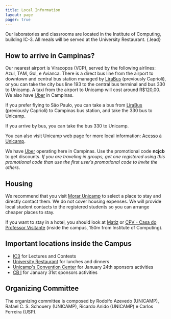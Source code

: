 ```yaml
---
title: Local Information
layout: page
pager: true
---
```


Our laboratories and classrooms are located in the Institute of Computing, building IC-3. All meals will be served at the University Restaurant.
{.lead}

## How to arrive in Campinas?

Our nearest airport is Viracopos (VCP), served by the following airlines: Azul, TAM, Gol, e Avianca. There is a direct bus line from the airport to downtown and central bus station managed by [LiraBus](http://www.lirabus.com.br) (previously Caprioli), or you can take the city bus line 193 to the central bus terminal and bus 330 to Unicamp. A taxi from the airport to Unicamp will cost around R$120,00. We also have [Uber](https://www.uber.com/invite/ncjcb) in Campinas.

If you prefer flying to São Paulo, you can take a bus from [LiraBus](http://www.lirabus.com.br) (previously Caprioli) to Campinas bus station, and take the 330 bus to Unicamp.

If you arrive by bus, you can take the bus 330 to Unicamp.

You can also visit Unicamp web page for more local information: [Acesso à Unicamp](http://www.unicamp.br/unicamp/mapas).

We have [Uber](https://www.uber.com/invite/ncjcb) operating here in Campinas. Use the promotional code **ncjcb** to get discounts. *If you are traveling in groups, get one registered using this promotional code than use the first user´s promotional code to invite the others*.

## Housing

We recommend that you visit [Morar Unicamp](http://www.morarunicamp.com.br) to select a place to stay and directly contact them. We do not cover housing expenses. We will provide local student contacts to the registered students so you can arrange cheaper places to stay.

If you want to stay in a hotel, you should look at [Matiz](http://hotelariabrasil.com.br/hoteis/matiz/hotel-matiz-barao-geraldo) or [CPV - Casa do Professor Visitante](http://www.funcamp.unicamp.br/cpv/) (inside the campus, 150m from Institute of Computing).

## Important locations inside the Campus

* [IC3](https://www.google.com/maps/place/Instituto+de+Computa%C3%A7%C3%A3o/@-22.8132283,-47.0638092,18z/data=!4m5!3m4!1s0x0:0x35cb36a6a312ea5b!8m2!3d-22.8137764!4d-47.0640004) for Lectures and Contests
* [University Restaurant](https://www.google.com/maps/place/Restaurante+Universit%C3%A1rio+-+Unicamp/@-22.8169862,-47.0728041,18z/data=!4m5!3m4!1s0x0:0x21d9dab5b4cf75ea!8m2!3d-22.817514!4d-47.0721962) for lunches and dinners
* [Unicamp's Convention Center](https://www.google.com/maps/place/Centro+de+Conven%C3%A7%C3%B5es/@-22.8147326,-47.0736946,17z/data=!3m1!4b1!4m5!3m4!1s0x94c8c14cff6a4ae5:0x5cc330b4c087f06!8m2!3d-22.8147326!4d-47.0715006) for January 24th sponsors activities
* [CB I](https://www.google.com/maps/place/Ciclo+B%C3%A1sico+I+-+CB/@-22.8147326,-47.0736946,17z/data=!4m12!1m6!3m5!1s0x94c8c14cff6a4ae5:0x5cc330b4c087f06!2sCentro+de+Conven%C3%A7%C3%B5es!8m2!3d-22.8147326!4d-47.0715006!3m4!1s0x0:0xf3522e37359f743c!8m2!3d-22.8174395!4d-47.0683667) for January 31st sponsors activities

## Organizing Committee

The organizing committee is composed by Rodolfo Azevedo (UNICAMP), Rafael C. S. Schouery (UNICAMP), Ricardo Anido (UNICAMP) e Carlos Ferreira (USP).
